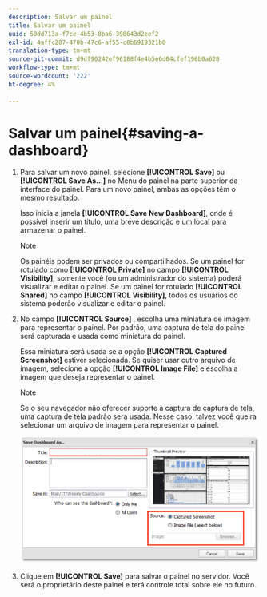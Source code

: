 ```yaml
---
description: Salvar um painel
title: Salvar um painel
uuid: 50dd713a-f7ce-4b53-8ba6-398643d2eef2
exl-id: 4affc287-470b-47c6-af55-c0b6919321b0
translation-type: tm+mt
source-git-commit: d9df90242ef96188f4e4b5e6d04cfef196b0a628
workflow-type: tm+mt
source-wordcount: '222'
ht-degree: 4%

---
```


# Salvar um painel{#saving-a-dashboard}

1. Para salvar um novo painel, selecione **[!UICONTROL Save]** ou **[!UICONTROL Save As…]** no Menu do painel na parte superior da interface do painel. Para um novo painel, ambas as opções têm o mesmo resultado.

   Isso inicia a janela **[!UICONTROL Save New Dashboard]**, onde é possível inserir um título, uma breve descrição e um local para armazenar o painel.

   >[!NOTE]
   >
   >Os painéis podem ser privados ou compartilhados. Se um painel for rotulado como **[!UICONTROL Private]** no campo **[!UICONTROL Visibility]**, somente você (ou um administrador do sistema) poderá visualizar e editar o painel. Se um painel for rotulado **[!UICONTROL Shared]** no campo **[!UICONTROL Visibility]**, todos os usuários do sistema poderão visualizar e editar o painel.

1. No campo **[!UICONTROL Source]** , escolha uma miniatura de imagem para representar o painel. Por padrão, uma captura de tela do painel será capturada e usada como miniatura do painel.

   Essa miniatura será usada se a opção **[!UICONTROL Captured Screenshot]** estiver selecionada. Se quiser usar outro arquivo de imagem, selecione a opção **[!UICONTROL Image File]** e escolha a imagem que deseja representar o painel.

   >[!NOTE]
   >
   >Se o seu navegador não oferecer suporte à captura de captura de tela, uma captura de tela padrão será usada. Nesse caso, talvez você queira selecionar um arquivo de imagem para representar o painel.

   ![](assets/save.png)

1. Clique em **[!UICONTROL Save]** para salvar o painel no servidor. Você será o proprietário deste painel e terá controle total sobre ele no futuro.
